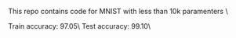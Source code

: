 This repo contains code for MNIST with less than 10k paramenters \\

Train accuracy: 97.05\\
Test accuracy: 99.10\\
